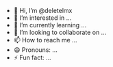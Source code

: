 - 👋 Hi, I’m @deletelmx
- 👀 I’m interested in ...
- 🌱 I’m currently learning ...
- 💞️ I’m looking to collaborate on ...
- 📫 How to reach me ...
- 😄 Pronouns: ...
- ⚡ Fun fact: ...

<!---
deletelmx/deletelmx is a ✨ special ✨ repository because its `README.md` (this file) appears on your GitHub profile.
You can click the Preview link to take a look at your changes.
--->
